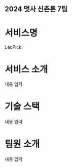 ## 2024 멋사 신촌톤 7팀

<!--

**Here are some ideas to get you started:**

🙋‍♀️ A short introduction - what is your organization all about?
🌈 Contribution guidelines - how can the community get involved?
👩‍💻 Useful resources - where can the community find your docs? Is there anything else the community should know?
🍿 Fun facts - what does your team eat for breakfast?
🧙 Remember, you can do mighty things with the power of [Markdown](https://docs.github.com/github/writing-on-github/getting-started-with-writing-and-formatting-on-github/basic-writing-and-formatting-syntax)
-->

# 서비스명
LecPick

# 서비스 소개
내용 입력

# 기술 스택
내용 입력

# 팀원 소개
내용 입력
